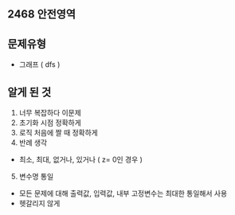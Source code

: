## 2468 안전영역


## 문제유형
- 그래프 ( dfs )


## 알게 된 것
1. 너무 복잡하다 이문제
2. 초기화 시점 정확하게
3. 로직 처음에 짤 때 정확하게
4. 반례 생각
- 최소, 최대, 없거나, 있거나 ( z= 0인 경우 )
5. 변수명 통일
- 모든 문제에 대해 출력값, 입력값, 내부 고정변수는 최대한 통일해서 사용
- 헷갈리지 않게
